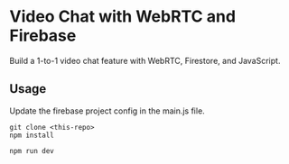 # Video Chat with WebRTC and Firebase

Build a 1-to-1 video chat feature with WebRTC, Firestore, and JavaScript. 


## Usage

Update the firebase project config in the main.js file. 

```
git clone <this-repo>
npm install

npm run dev
```
